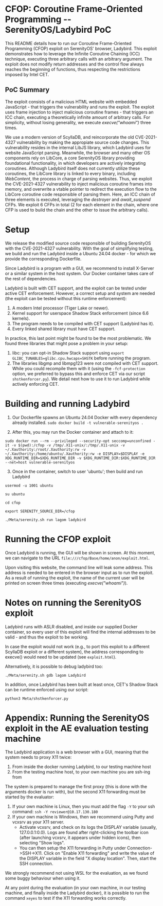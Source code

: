# CFOP: Coroutine Frame-Oriented Programming -- SerenityOS/Ladybird PoC
This README details how to run our Coroutine Frame-Oriented Programming (CFOP) exploit on SerenityOS' browser, Ladybird.
This exploit demonstrates how to leverage the Infinite Coroutine Chaining (ICC) technique, executing three arbitrary calls with an arbitrary argument. The exploit does not modify return addresses and the control flow always reaches the beginning of functions, thus respecting the restrictions imposed by Intel CET.

## PoC Summary
The exploit consists of a malicious HTML website with embedded JavaScript - that triggers the vulnerability and runs the exploit. The exploit uses frame injection to inject malicious coroutine frames - that triggers an ICC chain, executing a theoretically infinite amount of arbitrary calls. For simplicity, without losing generality, we execute *execve("whoami")* three times. 

We use a modern version of ScyllaDB, and reincorporate the old CVE-2021-4327 vulnerability by making the appropiate source code changes. 
This vulnerability resides in the internal LibJS library, which Ladybird uses for website JavaScript parsing. Meanwhile, the browser and many other OS components rely on LibCore, a core SerenityOS library providing foundational functionality, in which developers are actively integrating coroutines. 
Although Ladybird itself does not currently utilize these coroutines, the LibCore library is linked to every binary, including *WebContent*, the process in charge of parsing websites. 
Thus, we exploit the CVE-2021-4327 vulnerability to inject malicious coroutine frames into memory, and overwrite a vtable pointer to redirect the execution flow to the LibCore coroutine code responsible of parsing them.
Here, an ICC chain of three elements is executed, leveraging the *destroyer* and *await_suspend* CFPs. 
We exploit 6 CFPs in total (2 for each element in the chain, where one CFP is used to build the chain and the other to issue the arbitrary calls).


# Setup
We release the modified source code responsible of building SerenityOS with the CVE-2021-4327 vulnerability.
With the goal of simplifying testing, we build and run the Ladybird inside a Ubuntu 24.04 docker - for which we provide the corresponding Dockerfile.

Since Ladybird is a program with a GUI, we recommend to install X-Server or a similar system in the host system. Our Docker container takes care of the rest of dependencies.

Ladybird is built with CET support, and the exploit can be tested under active CET enforcement. 
However, a correct setup and system are needed (the exploit can be tested without this runtime enforcement):
1) A modern Intel processor (Tiger Lake or newer).
2) Kernel support for userspace Shadow Stack enforcement (since 6.6 kernels).
3) The program needs to be compiled with CET support (Ladybird has it).
4) Every linked shared library must have CET support.

In practice, this last point might be found to be the most problematic. We found three libraries that might pose a problem in your setup:
1) libc: you can opt-in Shadow Stack support using ```export GLIBC_TUNABLES=glibc.cpu.hwcaps=SHSTK``` before running the program.
2) The libraries libgmp and libmpg123 were not compiled with CET support. While you could recompile them with it (using the ```-fcf-protection``` option, we preferred to bypass this and enforce CET via our script ```shstkenforcer.py```). We detail next how to use it to run Ladybird while actively enforcing CET.


# Building and running Ladybird
1. Our Dockerfile spawns an Ubuntu 24.04 Docker with every dependency already installed.
```sudo docker build -t vulnerable-serenityos .```

2. After this, you may run the Docker container and attach to it:
```
sudo docker run --rm --privileged --security-opt seccomp=unconfined -it -v $(pwd):/cfop -v /tmp/.X11-unix/:/tmp/.X11-unix -v ~/.Xauthority:/root/.Xauthority:rw -v ~/.Xauthority:/home/ubuntu/.Xauthority:rw -e DISPLAY=$DISPLAY -e XDG_RUNTIME_DIR=$XDG_RUNTIME_DIR -v $XDG_RUNTIME_DIR:$XDG_RUNTIME_DIR --net=host vulnerable-serenityos
```

3. Once in the container, switch to user 'ubuntu'; then build and run Ladybird
```
usermod -u 1001 ubuntu

su ubuntu

cd cfop

export SERENITY_SOURCE_DIR=/cfop

./Meta/serenity.sh run lagom ladybird
```

# Running the CFOP exploit
Once Ladybird is running, the GUI will be shown in screen. 
At this moment, we can navigate to the URL ```file:///cfop/Base/home/anon/exploit.html```.

Upon visiting this website, the command line will leak some address. 
This address is needed to be entered in the browser input as to run the exploit.
As a result of running the exploit, the name of the current user will be printed on screen three times (executing *execve("whoami")*). 


# Notes on running the SerenityOS exploit
Ladybird runs with ASLR disabled, and inside our supplied Docker container, so every user of this exploit will find the internal addresses to be valid - and thus the exploit to be working. 

In case the exploit would not work (e.g., to port this exploit to a different ScyllaDB exploit or a different system), the address corresponding to execve() would need to be updated (see ```exploit.html```).

Alternatively, it is possible to debug ladybird too:
```
./Meta/serenity.sh gdb lagom Ladybird
```

In addition, once Ladybird has been built at least once, CET's Shadow Stack can be runtime enforced using our script:
```
python3 Meta/shstkenforcer.py
```

# Appendix: Running the SerenityOS exploit in the AE evaluation testing machine
The Ladybird application is a web browser with a GUI, meaning that the system needs to proxy X11 twice:
1) From inside the docker running Ladybird, to our testing machine host
2) From the testing machine host, to your own machine you are ssh-ing from

The system is prepared to manage the first proxy (this is done with the arguments docker is run with), but the second X11 forwarding must be started by the evaluator:
1) If your own machine is Linux, then you must add the flag ```-Y``` to your ssh command:
```ssh -Y reviewer@10.17.130.180```
2) If your own machine is Windows, then we recommend using Putty and vcxsrv as your X11 server. 
    * Activate vcxsrv, and check on its logs the DISPLAY variable (usually, 127.0.0.1:0.0). Logs are found after right-clicking the toolbar icon (after launching vcxsrv, it appears under hidden icons), then selecting "Show logs".
    * You can then setup the X11 forwarding in Putty under Connection->SSH->X11. Click on "Enable X11 forwarding" and write the value of the DISPLAY variable in the field "X display location". Then, start the SSH connection.

We strongly recommend not using WSL for the evaluation, as we found some buggy behaviour when using it.

At any point during the evaluation (in your own machine, in our testing machine, and finally inside the Ladybird docker), it is possible to run the command ```xeyes``` to test if the X11 forwarding works correctly. 
